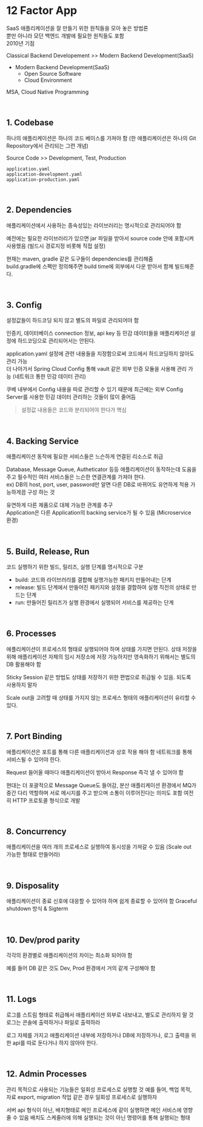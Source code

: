 # 12 Factor App

SaaS 애플리케이션을 잘 만들기 위한 원칙들을 모아 놓은 방법론  
뿐만 아니라 모던 백엔드 개발에 필요한 원칙들도 포함  
2010년 기점

Classical Backend Developement >> Modern Backend Development(SaaS)

- Modern Backend Development(SaaS)
  - Open Source Software
  - Cloud Environment

MSA, Cloud Native Programming

<br>

## 1. Codebase

하나의 애플리케이션은 하나의 코드 베이스를 가져야 함
(한 애플리케이션은 하나의 Git Repository에서 관리되는 그런 개념)

Source Code >> Development, Test, Production

```
application.yaml
application-development.yaml
application-production.yaml
```

<br>

## 2. Dependencies

애플리케이션에서 사용하는 종속성있는 라이브러리는 명시적으로 관리되어야 함

예전에는 필요한 라이브러리가 있으면 jar 파일을 받아서 source code 안에 포함시켜 사용했음
(빌드시 경로지정 비롯해 직접 설정)

현재는 maven, gradle 같은 도구들이 dependencies를 관리해줌  
build.gradle에 스펙만 정의해주면 build time에 외부에서 다운 받아서 함께 빌드해준다.

<br>

## 3. Config
 
설정값들이 하드코딩 되지 않고 별도의 파일로 관리되어야 함

인증키, 데이터베이스 connection 정보, api key 등 민감 데이터들을 애플리케이션 설정에 하드코딩으로 관리되어서는 안된다.  

application.yaml 설정에 관련 내용들을 지정함으로써 코드에서 하드코딩하지 않아도 관리 가능  
더 나아가서 Spring Cloud Config 통해 vault 같은 외부 인증 모듈을 사용해 관리 가능 
(네트워크 통한 민감 데이터 관리)

쿠베 내부에서 Config 내용을 따로 관리할 수 있기 때문에 최근에는 외부 Config Server를 사용한 민감 데이터 관리하는 것들이 많이 줄어듬

> 설정값 내용들은 코드와 분리되어야 한다가 핵심

<br>

## 4. Backing Service

애플리케이션 동작에 필요한 서비스들은 느슨하게 연결된 리소스로 취급

Database, Message Queue, Autheticator 등등 애플리케이션이 동작하는데 도움을 주고 필수적인 여러 서비스들은 느슨한 연결관계를 가져야 한다.  
ex) DB의 host, port, user, password만 알면 다른 DB로 바뀌어도 유연하게 적용 가능하게끔 구성 하는 것

유연하게 다른 제품으로 대체 가능한 관계를 추구  
Application은 다른 Application의 backing service가 될 수 있음 (Microservice 환경)

<br>

## 5. Build, Release, Run

코드 실행하기 위한 빌드, 릴리즈, 실행 단계를 명시적으로 구분

- build: 코드와 라이브러리를 결합해 실행가능한 패키지 만들어내는 단계
- release: 빌드 단계에서 만들어진 패키지와 설정을 결합하여 실행 직전의 상태로 만드는 단계
- run: 만들어진 릴리즈가 실행 환경에서 실행되어 서비스를 제공하는 단계
 
 <br>

 ## 6. Processes

애플리케이션이 프로세스의 형태로 실행되어야 하며 상태를 가지면 안된다.
상태 저장을 위해 애플리케이션 자체의 임시 저장소에 저장 가능하지만 영속화하기 위해서는 별도의 DB 활용해야 함

Sticky Session 같은 방법도 상태를 저장하기 위한 편법으로 취급될 수 있음. 되도록 사용하지 말자

Scale out을 고려할 때 상태를 가지지 않는 프로세스 형태의 애플리케이션이 유리할 수 있다.

<br>

## 7. Port Binding

애플리케이션은 포트를 통해 다른 애플리케이션과 상호 작용 해야 함
네트워크를 통해 서비스될 수 있어야 한다.

Request 들어올 때마다 애플리케이션이 받아서 Response 즉각 낼 수 있어야 함

현대는 더 포괄적으로 Message Queue도 들어감, 분산 애플리케이션 환경에서 MQ가 중간 다리 역할하며 서로 메시지를 주고 받으며 소통이 이루어진다는 의미도 포함
여전히 HTTP 프로토콜 형식으로 개발

<br>

## 8. Concurrency

애플리케이션을 여러 개의 프로세스로 실행하여 동시성을 가져갈 수 있음
(Scale out 가능한 형태로 만들어라)

<br>

## 9. Disposality

애플리케이션이 종료 신호에 대응할 수 있어야 하며 쉽게 종료할 수 있어야 함
Graceful shutdown 방식 & Sigterm 

<br>

## 10. Dev/prod parity

각각의 환경별로 애플리케이션의 차이는 최소화 되어야 함

예를 들어 DB 같은 것도 Dev, Prod 환경에서 거의 같게 구성해야 함

<br>

## 11. Logs

로그를 스트림 형태로 취급해서 애플리케이션 외부로 내보내고, 별도로 관리하지 말 것
로그는 콘솔에 출력하거나 파일로 출력하라

로그 자체를 가지고 애플리케이션 내부에 저장하거나 DB에 저장하거나, 로그 출력을 위한 api를 따로 둔다거나 하지 않아야 한다.

<br>

## 12. Admin Processes

관리 목적으로 사용되는 기능들은 일회성 프로세스로 실행할 것
예를 들어, 백업 목적, 자료 export, migration 작업 같은 경우 일회성 프로세스로 실행하자

서버 api 형식이 아닌, 배치형태로
메인 프로세스에 같이 실행하면 메인 서비스에 영향줄 수 있음
배치도 스케줄러에 의해 실행되는 것이 아닌 명령어를 통해 실행되는 형태
